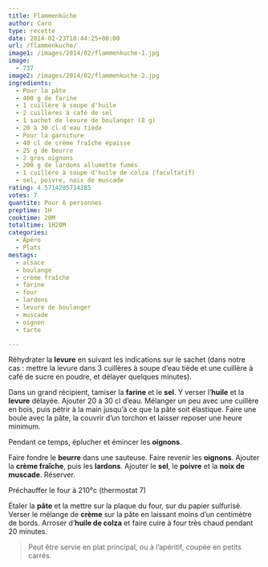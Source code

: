```yaml
---
title: Flammenküche
author: Caro
type: recette
date: 2014-02-23T10:44:25+00:00
url: /flammenkuche/
image1: /images/2014/02/flammenkuche-1.jpg
image:
  - 737
image2: /images/2014/02/flammenkuche-2.jpg
ingredients:
  - Pour la pâte
  - 400 g de farine
  - 1 cuillère à soupe d'huile
  - 2 cuillères à café de sel
  - 1 sachet de levure de boulanger (8 g)
  - 20 à 30 cl d'eau tiède
  - Pour la garniture
  - 40 cl de crème fraîche épaisse
  - 25 g de beurre
  - 2 gros oignons
  - 200 g de lardons allumette fumés
  - 1 cuillère à soupe d'huile de colza (facultatif)
  - sel, poivre, noix de muscade
rating: 4.5714285714285
votes: 7
quantite: Pour 6 personnes
preptime: 1H
cooktime: 20M
totaltime: 1H20M
categories:
  - Apéro
  - Plats
mestags:
  - alsace
  - boulange
  - crème fraîche
  - farine
  - four
  - lardons
  - levure de boulanger
  - muscade
  - oignon
  - tarte

---
```

Réhydrater la **levure** en suivant les indications sur le sachet (dans notre cas : mettre la levure dans 3 cuillères à soupe d’eau tiède et une cuillère à café de sucre en poudre, et délayer quelques minutes).

Dans un grand récipient, tamiser la **farine** et le **sel**. Y verser l&rsquo;**huile** et la **levure** délayée. Ajouter 20 à 30 cl d&rsquo;eau. Mélanger un peu avec une cuillère en bois, puis pétrir à la main jusqu&rsquo;à ce que la pâte soit élastique. Faire une boule avec la pâte, la couvrir d&rsquo;un torchon et laisser reposer une heure minimum.

Pendant ce temps, éplucher et émincer les **oignons**.

Faire fondre le **beurre** dans une sauteuse. Faire revenir les **oignons**. Ajouter la **crème fraîche**, puis les **lardons**. Ajouter le **sel**, le **poivre** et la **noix de muscade**. Réserver.

Préchauffer le four à 210°c (thermostat 7)

Étaler la **pâte** et la mettre sur la plaque du four, sur du papier sulfurisé. Verser le mélange de **crème** sur la pâte en laissant moins d&rsquo;un centimètre de bords. Arroser d&rsquo;**huile de colza** et faire cuire à four très chaud pendant 20 minutes.

> Peut être servie en plat principal, ou à l&rsquo;apéritif, coupée en petits carrés.

&nbsp;

&nbsp;
